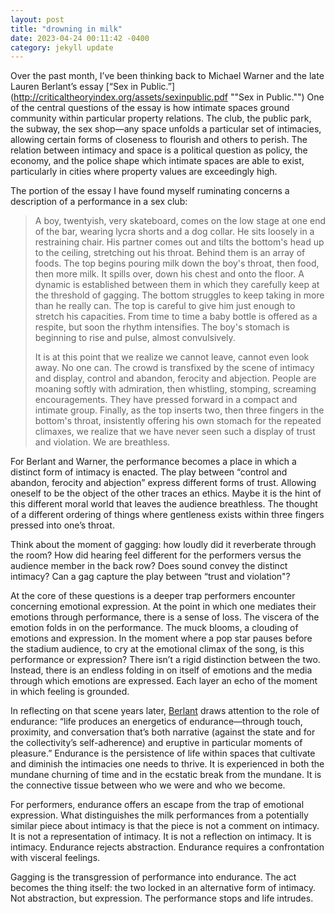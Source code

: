 ```yaml
---
layout: post
title: "drowning in milk"
date: 2023-04-24 00:11:42 -0400
category: jekyll update
---
```

Over the past month, I’ve been thinking back to Michael Warner and the late Lauren Berlant’s essay [“Sex in Public.”](http://criticaltheoryindex.org/assets/sexinpublic.pdf ""Sex in Public."") One of the central questions of the essay is how intimate spaces ground community within particular property relations. The club, the public park, the subway, the sex shop—any space unfolds a particular set of intimacies, allowing certain forms of closeness to flourish and others to perish. The relation between intimacy and space is a political question as policy, the economy, and the police shape which intimate spaces are able to exist, particularly in cities where property values are exceedingly high. 
 
<html>
<body>

<p>The portion of the essay I have found myself ruminating concerns a description of a performance in a sex club:</p>

<blockquote cite="[http://criticaltheoryindex.org/assets/sexinpublic.pdf]">
A boy, twentyish, very skateboard, comes on the low stage at one end of the bar, wearing lycra shorts and a dog collar. He sits loosely in a restraining chair. His partner comes out and tilts the bottom's head up to the ceiling, stretching out his throat. Behind them is an array of foods. The top begins pouring milk down the boy's throat, then food, then more milk. It spills over, down his chest and onto the floor. A dynamic is established between them in which they carefully keep at the threshold of gagging. The bottom struggles to keep taking in more than he really can. The top is careful to give him just enough to stretch his capacities. From time to time a baby bottle is offered as a respite, but soon the rhythm intensifies. The boy's stomach is beginning to rise and pulse, almost convulsively.
 
<p>It is at this point that we realize we cannot leave, cannot even look away. No one can. The crowd is transfixed by the scene of intimacy and display, control and abandon, ferocity and abjection. People are moaning softly with admiration, then whistling, stomping, screaming encouragements. They have pressed forward in a compact and intimate group. Finally, as the top inserts two, then three fingers in the bottom's throat, insistently offering his own stomach for the repeated climaxes, we realize that we have never seen such a display of trust and violation. We are breathless.<br></p>
</blockquote>

</body>
</html>
For Berlant and Warner, the performance becomes a place in which a distinct form of intimacy is enacted. The play between “control and abandon, ferocity and abjection” express different forms of trust. Allowing oneself to be the object of the other traces an ethics. Maybe it is the hint of this different moral world that leaves the audience breathless. The thought of a different ordering of things where gentleness exists within three fingers pressed into one’s throat. 

Think about the moment of gagging: how loudly did it reverberate through the room? How did hearing feel different for the performers versus the audience member in the back row? Does sound convey the distinct intimacy? Can a gag capture the play between “trust and violation"? 

At the core of these questions is a deeper trap performers encounter concerning emotional expression. At the point in which one mediates their emotions through performance, there is a sense of loss. The viscera of the emotion folds in on the performance. The muck blooms, a clouding of emotions and expression. In the moment where a pop star pauses before the stadium audience, to cry at the emotional climax of the song, is this performance or expression? There isn’t a rigid distinction between the two. Instead, there is an endless folding in on itself of emotions and the media through which emotions are expressed. Each layer an echo of the moment in which feeling is grounded. 

In reflecting on that scene years later, [Berlant](https://www.e-flux.com/journal/58/61149/holding-up-the-world-part-iii-in-the-event-of-precarity-a-conversation/ "Berlant") draws attention to the role of endurance: “life produces an energetics of endurance—through touch, proximity, and conversation that’s both narrative (against the state and for the collectivity’s self-adherence) and eruptive in particular moments of pleasure.” Endurance is the persistence of life within spaces that cultivate and diminish the intimacies one needs to thrive. It is experienced in both the mundane churning of time and in the ecstatic break from the mundane. It is the connective tissue between who we were and who we become. 

For performers, endurance offers an escape from the trap of emotional expression. What distinguishes the milk performances from a potentially similar piece about intimacy is that the piece is not a comment on intimacy. It is not a representation of intimacy. It is not a reflection on intimacy. It is intimacy. Endurance rejects abstraction. Endurance requires a confrontation with visceral feelings.

Gagging is the transgression of performance into endurance. The act becomes the thing itself: the two locked in an alternative form of intimacy. Not abstraction, but expression. The performance stops and life intrudes.  
